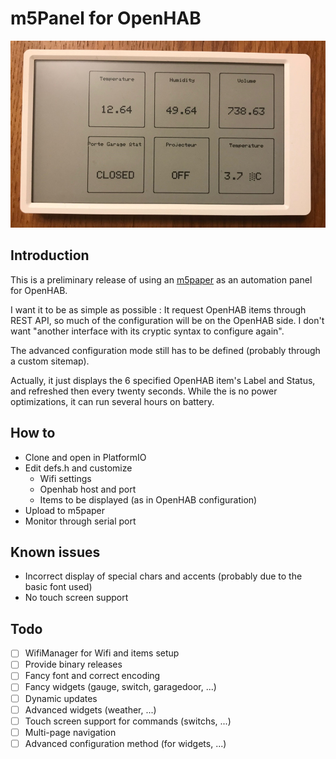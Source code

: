 # m5Panel for OpenHAB
![m5paper](doc/m5panel.jpg)

## Introduction

This is a preliminary release of using an [m5paper](https://m5stack.com/products/m5paper-esp32-development-kit-960x540-4-7-eink-display-235-ppi) as an automation panel for OpenHAB.

I want it to be as simple as possible : It request OpenHAB items through REST API, so much of the configuration will be on the OpenHAB side. I don't want "another interface with its cryptic syntax to configure again".

The advanced configuration mode still has to be defined (probably through a custom sitemap).
  
Actually, it just displays the 6 specified OpenHAB item's Label and Status, and refreshed then every twenty seconds. While the is no power optimizations, it can run several hours on battery.

## How to
 - Clone and open in PlatformIO
 - Edit defs.h and customize
    - Wifi settings
    - Openhab host and port
    - Items to be displayed (as in OpenHAB configuration)
- Upload to m5paper
- Monitor through serial port

## Known issues
 - Incorrect display of special chars and accents (probably due to the basic font used)
 - No touch screen support

## Todo
- [ ] WifiManager for Wifi and items setup
- [ ] Provide binary releases
- [ ] Fancy font and correct encoding
- [ ] Fancy widgets (gauge, switch, garagedoor, ...)
- [ ] Dynamic updates
- [ ] Advanced widgets (weather, ...)
- [ ] Touch screen support for commands (switchs, ...)
- [ ] Multi-page navigation
- [ ] Advanced configuration method (for widgets, ...)
